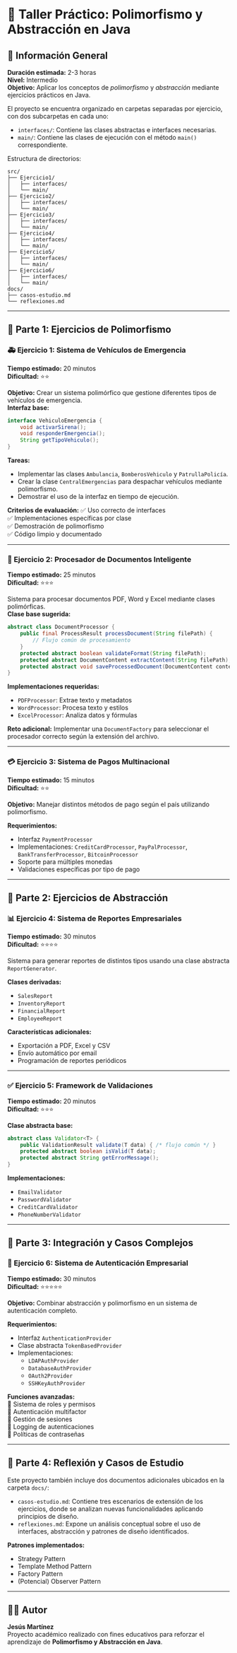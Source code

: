 # 🧩 Taller Práctico: Polimorfismo y Abstracción en Java

## 📘 Información General
**Duración estimada:** 2-3 horas  
**Nivel:** Intermedio  
**Objetivo:** Aplicar los conceptos de *polimorfismo* y *abstracción* mediante ejercicios prácticos en Java.  

El proyecto se encuentra organizado en carpetas separadas por ejercicio, con dos subcarpetas en cada uno:  
- `interfaces/`: Contiene las clases abstractas e interfaces necesarias.  
- `main/`: Contiene las clases de ejecución con el método `main()` correspondiente.  

Estructura de directorios:

```
src/
├── Ejercicio1/
│   ├── interfaces/
│   └── main/
├── Ejercicio2/
│   ├── interfaces/
│   └── main/
├── Ejercicio3/
│   ├── interfaces/
│   └── main/
├── Ejercicio4/
│   ├── interfaces/
│   └── main/
├── Ejercicio5/
│   ├── interfaces/
│   └── main/
├── Ejercicio6/
│   ├── interfaces/
│   └── main/
docs/
├── casos-estudio.md
└── reflexiones.md
```

---

## 🧠 Parte 1: Ejercicios de Polimorfismo

### 🚑 Ejercicio 1: Sistema de Vehículos de Emergencia
**Tiempo estimado:** 20 minutos  
**Dificultad:** ⭐⭐  

**Objetivo:** Crear un sistema polimórfico que gestione diferentes tipos de vehículos de emergencia.  
**Interfaz base:**

```java
interface VehiculoEmergencia {
    void activarSirena();
    void responderEmergencia();
    String getTipoVehiculo();
}
```

**Tareas:**
- Implementar las clases `Ambulancia`, `BomberosVehiculo` y `PatrullaPolicía`.
- Crear la clase `CentralEmergencias` para despachar vehículos mediante polimorfismo.
- Demostrar el uso de la interfaz en tiempo de ejecución.

**Criterios de evaluación:**
✅ Uso correcto de interfaces  
✅ Implementaciones específicas por clase  
✅ Demostración de polimorfismo  
✅ Código limpio y documentado  

---

### 🧾 Ejercicio 2: Procesador de Documentos Inteligente
**Tiempo estimado:** 25 minutos  
**Dificultad:** ⭐⭐⭐  

Sistema para procesar documentos PDF, Word y Excel mediante clases polimórficas.  
**Clase base sugerida:**

```java
abstract class DocumentProcessor {
    public final ProcessResult processDocument(String filePath) {
        // Flujo común de procesamiento
    }
    protected abstract boolean validateFormat(String filePath);
    protected abstract DocumentContent extractContent(String filePath);
    protected abstract void saveProcessedDocument(DocumentContent content);
}
```

**Implementaciones requeridas:**
- `PDFProcessor`: Extrae texto y metadatos  
- `WordProcessor`: Procesa texto y estilos  
- `ExcelProcessor`: Analiza datos y fórmulas  

**Reto adicional:** Implementar una `DocumentFactory` para seleccionar el procesador correcto según la extensión del archivo.  

---

### 💳 Ejercicio 3: Sistema de Pagos Multinacional
**Tiempo estimado:** 15 minutos  
**Dificultad:** ⭐⭐  

**Objetivo:** Manejar distintos métodos de pago según el país utilizando polimorfismo.  

**Requerimientos:**
- Interfaz `PaymentProcessor`
- Implementaciones: `CreditCardProcessor`, `PayPalProcessor`, `BankTransferProcessor`, `BitcoinProcessor`
- Soporte para múltiples monedas
- Validaciones específicas por tipo de pago  

---

## 🧩 Parte 2: Ejercicios de Abstracción

### 📊 Ejercicio 4: Sistema de Reportes Empresariales
**Tiempo estimado:** 30 minutos  
**Dificultad:** ⭐⭐⭐⭐  

Sistema para generar reportes de distintos tipos usando una clase abstracta `ReportGenerator`.  

**Clases derivadas:**  
- `SalesReport`  
- `InventoryReport`  
- `FinancialReport`  
- `EmployeeReport`  

**Características adicionales:**  
- Exportación a PDF, Excel y CSV  
- Envío automático por email  
- Programación de reportes periódicos  

---

### ✅ Ejercicio 5: Framework de Validaciones
**Tiempo estimado:** 20 minutos  
**Dificultad:** ⭐⭐⭐  

**Clase abstracta base:**

```java
abstract class Validator<T> {
    public ValidationResult validate(T data) { /* flujo común */ }
    protected abstract boolean isValid(T data);
    protected abstract String getErrorMessage();
}
```

**Implementaciones:**  
- `EmailValidator`  
- `PasswordValidator`  
- `CreditCardValidator`  
- `PhoneNumberValidator`  

---

## 🔐 Parte 3: Integración y Casos Complejos

### 🧠 Ejercicio 6: Sistema de Autenticación Empresarial
**Tiempo estimado:** 30 minutos  
**Dificultad:** ⭐⭐⭐⭐⭐  

**Objetivo:** Combinar abstracción y polimorfismo en un sistema de autenticación completo.  

**Requerimientos:**
- Interfaz `AuthenticationProvider`
- Clase abstracta `TokenBasedProvider`
- Implementaciones:  
  - `LDAPAuthProvider`  
  - `DatabaseAuthProvider`  
  - `OAuth2Provider`  
  - `SSHKeyAuthProvider`  

**Funciones avanzadas:**  
🔹 Sistema de roles y permisos  
🔹 Autenticación multifactor  
🔹 Gestión de sesiones  
🔹 Logging de autenticaciones  
🔹 Políticas de contraseñas  

---

## 🧭 Parte 4: Reflexión y Casos de Estudio

Este proyecto también incluye dos documentos adicionales ubicados en la carpeta `docs/`:

- `casos-estudio.md`: Contiene tres escenarios de extensión de los ejercicios, donde se analizan nuevas funcionalidades aplicando principios de diseño.  
- `reflexiones.md`: Expone un análisis conceptual sobre el uso de interfaces, abstracción y patrones de diseño identificados.

**Patrones implementados:**  
- Strategy Pattern  
- Template Method Pattern  
- Factory Pattern  
- (Potencial) Observer Pattern  

---

## 🧑‍💻 Autor
**Jesús Martínez**  
Proyecto académico realizado con fines educativos para reforzar el aprendizaje de **Polimorfismo y Abstracción en Java**.
